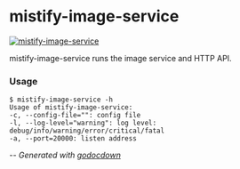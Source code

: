 # mistify-image-service

[![mistify-image-service](https://godoc.org/github.com/mistifyio/mistify-image-service/cmd/mistify-image-service?status.png)](https://godoc.org/github.com/mistifyio/mistify-image-service/cmd/mistify-image-service)

mistify-image-service runs the image service and HTTP API.

### Usage

    $ mistify-image-service -h
    Usage of mistify-image-service:
    -c, --config-file="": config file
    -l, --log-level="warning": log level: debug/info/warning/error/critical/fatal
    -a, --port=20000: listen address


--
*Generated with [godocdown](https://github.com/robertkrimen/godocdown)*
